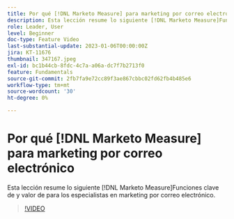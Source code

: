 ```yaml
---
title: Por qué [!DNL Marketo Measure] para marketing por correo electrónico
description: Esta lección resume lo siguiente [!DNL Marketo Measure]Funciones clave de y valor de para los especialistas en marketing por correo electrónico.
role: Leader, User
level: Beginner
doc-type: Feature Video
last-substantial-update: 2023-01-06T00:00:00Z
jira: KT-11676
thumbnail: 347167.jpeg
exl-id: bc1b44cb-8fdc-4c7a-a06a-dc7f7b2713f0
feature: Fundamentals
source-git-commit: 2fb7fa9e72cc89f3ae867cbbc02fd62fb4b485e6
workflow-type: tm+mt
source-wordcount: '30'
ht-degree: 0%

---
```


# Por qué [!DNL Marketo Measure] para marketing por correo electrónico

Esta lección resume lo siguiente [!DNL Marketo Measure]Funciones clave de y valor de para los especialistas en marketing por correo electrónico.

>[!VIDEO](https://video.tv.adobe.com/v/347167/?quality=12&learn=on)
